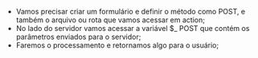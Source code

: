 * Vamos precisar criar um formulário e definir o método como POST, e também o arquivo ou rota que vamos acessar em action;
* No lado do servidor vamos acessar a variável $_ POST que contém os parâmetros enviados para o servidor;
* Faremos o processamento e retornamos algo para o usuário;
